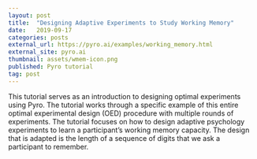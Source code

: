 ```yaml
---
layout: post
title:  "Designing Adaptive Experiments to Study Working Memory"
date:   2019-09-17
categories: posts
external_url: https://pyro.ai/examples/working_memory.html
external_site: pyro.ai
thumbnail: assets/wmem-icon.png
published: Pyro tutorial
tag: post
---
```


This tutorial serves as an introduction to designing optimal experiments using Pyro. The tutorial works through a specific example of this entire optimal experimental design (OED) procedure with multiple rounds of experiments. The tutorial focuses on how to design adaptive psychology experiments to learn a participant’s working memory capacity. The design that is adapted is the length of a sequence of digits that we ask a participant to remember.
<!--more-->
